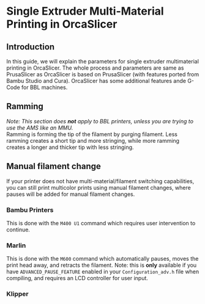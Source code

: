 # Single Extruder Multi-Material Printing in OrcaSlicer

## Introduction
In this guide, we will explain the parameters for single extruder multimaterial printing in OrcaSlicer. The whole process and parameters are same as PrusaSlicer as OrcaSlicer is based on PrusaSlicer (with features ported from Bambu Studio and Cura). OrcaSlicer has some additional features ande G-Code for BBL machines. 

## Ramming
*Note: This section does **not** apply to BBL printers, unless you are trying to use the AMS like an MMU.*  
Ramming is forming the tip of the filament by purging filament. Less ramming creates a short tip and more stringing, while more ramming creates a longer and thicker tip with less stringing. 

## Manual filament change
If your printer does not have multi-material/filament switching capabilities, you can still print multicolor prints using manual filament changes, where pauses will be added for manual filament changes. 
### Bambu Printers
This is done with the `M400 U1` command which requires user intervention to continue. 
### Marlin
This is done with the `M600` command which automatically pauses, moves the print head away, and retracts the filament. 
Note: this is **only** available if you have ``ADVANCED_PAUSE_FEATURE`` enabled in your ``Configuration_adv.h`` file when compiling, and requires an LCD controller for user input. 
### Klipper
